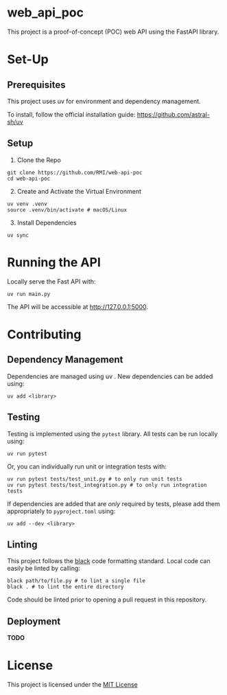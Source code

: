 # web_api_poc

This project is a proof-of-concept (POC) web API using the FastAPI library.

# Set-Up

## Prerequisites

This project uses uv for environment and dependency management.

To install, follow the official installation guide: https://github.com/astral-sh/uv

## Setup

1. Clone the Repo

```
git clone https://github.com/RMI/web-api-poc
cd web-api-poc
```

2. Create and Activate the Virtual Environment
```
uv venv .venv
source .venv/bin/activate # macOS/Linux
```

3. Install Dependencies
```
uv sync
```

# Running the API

Locally serve the Fast API with:

```
uv run main.py
```

The API will be accessible at http://127.0.0.1:5000.

# Contributing

## Dependency Management

Dependencies are managed using uv . New dependencies can be added using:

```
uv add <library>
```

## Testing
 
Testing is implemented using the `pytest` library. All tests can be run locally using:

```
uv run pytest
```

Or, you can individually run unit or integration tests with:
```
uv run pytest tests/test_unit.py # to only run unit tests
uv run pytest tests/test_integration.py # to only run integration tests
```

If dependencies are added that are *only* required by tests, please add them appropriately to `pyproject.toml` using:
``` 
uv add --dev <library>
```

## Linting

This project follows the [black](https://github.com/psf/black) code formatting standard.
Local code can easily be linted by calling:
```
black path/to/file.py # to lint a single file
black . # to lint the entire directory
```

Code should be linted prior to opening a pull request in this repository. 

## Deployment
**TODO**

# License
 This project is licensed under the [MIT License](LICENSE.txt) 
